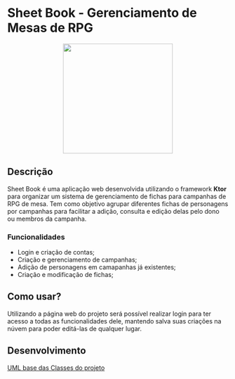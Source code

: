 # Sheet Book - Gerenciamento de Mesas de RPG

<p align='center'><img src=https://imgur.com/HAAWoxV.png width="250" height="250"></p>

## Descrição

Sheet Book é uma aplicação web desenvolvida utilizando o framework **Ktor** para organizar um sistema de gerenciamento de fichas para campanhas de RPG de mesa. Tem como objetivo agrupar diferentes fichas de personagens por campanhas para facilitar a adição, consulta e edição delas pelo dono ou membros da campanha. 

### Funcionalidades

- Login e criação de contas;
- Criação e gerenciamento de campanhas;
- Adição de personagens em camapanhas já existentes;
- Criação e modificação de fichas;

## Como usar?
Utilizando a página web do projeto será possível realizar login para ter acesso a todas as funcionalidades dele, mantendo salva suas criações na núvem para poder editá-las de qualquer lugar.

## Desenvolvimento
[UML base das Classes do projeto](../../wiki/Arquitetura-de-Classes-do-Projeto)
